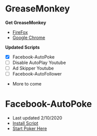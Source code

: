 # GreaseMonkey
**Get GreaseMonkey**
- [FireFox](https://addons.mozilla.org/en-US/firefox/addon/greasemonkey/)
- [Google Chrome](https://chrome.google.com/webstore/detail/tampermonkey/dhdgffkkebhmkfjojejmpbldmpobfkfo?hl=en)

**Updated Scripts**
- [x] Facebook-AutoPoke
- [ ] Disable AutoPlay Youtube
- [ ] Ad Skipper Youtube
- [ ] Facebook-AutoFollower 
- More to come

# Facebook-AutoPoke
- Last updated 2/10/2020
- [Install Script](https://raw.githubusercontent.com/augesrob/GreaseMonkey/master/Facebook-Autopoke.js)
- [Start Poker Here](https://www.facebook.com/pokes/?notif_t=poke)
